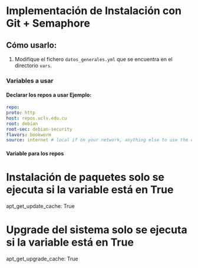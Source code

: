 # Implementación de Instalación con Git + Semaphore

## Cómo usarlo:

1. Modifique el fichero `datos_generales.yml` que se encuentra en el directorio `vars`.

### Variables a usar

#### Declarar los repos a usar Ejemplo:

```yaml
repo:
proto: http
host: repos.uclv.edu.cu
root: debian
root-sec: debian-security
flavors: bookworm
source: internet # local if on your network, anything else to use the default ones.
```

#### Variable para los repos

# Instalación de paquetes solo se ejecuta si la variable está en True
apt_get_update_cache: True

# Upgrade del sistema solo se ejecuta si la variable está en True
apt_get_upgrade_cache: True
